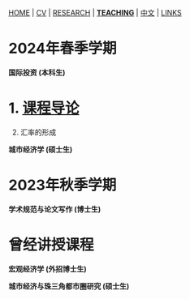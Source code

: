 [HOME](./index.md) | [CV](./assets/CV_FanghaoChen_231105.pdf) | [RESEARCH](./research.md) | [**TEACHING**](./teaching.md) | [中文](./chinesepage.md) | [LINKS](./links.md)

# 2024年春季学期

**国际投资 (本科生)** <br/>
# 1. [课程导论](./assets/第1讲_课程导论.pdf) #
2. 汇率的形成

**城市经济学 (硕士生)** <br/>

# 2023年秋季学期

**学术规范与论文写作 (博士生)** <br/>

# 曾经讲授课程

**宏观经济学 (外招博士生)** <br/>

**城市经济与珠三角都市圈研究 (硕士生)** <br/>
